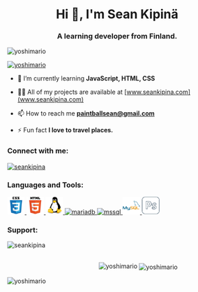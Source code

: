 <!-- ### Hi there 👋 -->
<h1 align="center">Hi 👋, I'm Sean Kipinä</h1>
<h3 align="center">A learning developer from Finland.</h3>

<p align="left"> <img src="https://komarev.com/ghpvc/?username=yoshimario&label=Profile%20views&color=0e75b6&style=flat" alt="yoshimario" /> </p>

<p align="left"> <a href="https://github.com/ryo-ma/github-profile-trophy"><img src="https://github-profile-trophy.vercel.app/?username=yoshimario" alt="yoshimario" /></a> </p>

- 🌱 I’m currently learning **JavaScript, HTML, CSS**

- 👨‍💻 All of my projects are available at [www.seankipina.com](www.seankipina.com)

- 📫 How to reach me **paintballsean@gmail.com**

- ⚡ Fun fact **I love to travel places.**

<h3 align="left">Connect with me:</h3>
<p align="left">
<a href="https://linkedin.com/in/seankipina" target="blank"><img align="center" src="https://raw.githubusercontent.com/rahuldkjain/github-profile-readme-generator/master/src/images/icons/Social/linked-in-alt.svg" alt="seankipina" height="30" width="40" /></a>
</p>

<h3 align="left">Languages and Tools:</h3>
<p align="left"> <a href="https://www.w3schools.com/css/" target="_blank" rel="noreferrer"> <img src="https://raw.githubusercontent.com/devicons/devicon/master/icons/css3/css3-original-wordmark.svg" alt="css3" width="40" height="40"/> </a> <a href="https://www.w3.org/html/" target="_blank" rel="noreferrer"> <img src="https://raw.githubusercontent.com/devicons/devicon/master/icons/html5/html5-original-wordmark.svg" alt="html5" width="40" height="40"/> </a> <a href="https://www.linux.org/" target="_blank" rel="noreferrer"> <img src="https://raw.githubusercontent.com/devicons/devicon/master/icons/linux/linux-original.svg" alt="linux" width="40" height="40"/> </a> <a href="https://mariadb.org/" target="_blank" rel="noreferrer"> <img src="https://www.vectorlogo.zone/logos/mariadb/mariadb-icon.svg" alt="mariadb" width="40" height="40"/> </a> <a href="https://www.microsoft.com/en-us/sql-server" target="_blank" rel="noreferrer"> <img src="https://www.svgrepo.com/show/303229/microsoft-sql-server-logo.svg" alt="mssql" width="40" height="40"/> </a> <a href="https://www.mysql.com/" target="_blank" rel="noreferrer"> <img src="https://raw.githubusercontent.com/devicons/devicon/master/icons/mysql/mysql-original-wordmark.svg" alt="mysql" width="40" height="40"/> </a> <a href="https://www.photoshop.com/en" target="_blank" rel="noreferrer"> <img src="https://raw.githubusercontent.com/devicons/devicon/master/icons/photoshop/photoshop-line.svg" alt="photoshop" width="40" height="40"/> </a> </p>

<h3 align="left">Support:</h3>
<p><a href="https://www.buymeacoffee.com/seankipina"> <img align="left" src="https://cdn.buymeacoffee.com/buttons/v2/default-yellow.png" height="50" width="210" alt="seankipina" /></a></p><br><br>

<p><img align="left" src="https://github-readme-stats-yoshimario.vercel.app/api/top-langs?username=yoshimario&show_icons=true&locale=en&theme=prussian" alt="yoshimario" /></p>

<p>&nbsp;<img align="center" src="https://github-readme-stats-yoshimario.vercel.app/api?username=yoshimario&theme=prussian&show_icons=true&locale=en" alt="yoshimario" /></p>

<p><img align="center" src="https://github-readme-streak-stats.herokuapp.com/?user=yoshimario&theme=prussian" alt="yoshimario" /></p>


<!--
**yoshimario/yoshimario** is a ✨ _special_ ✨ repository because its `README.md` (this file) appears on your GitHub profile.

Here are some ideas to get you started:

- 🔭 I’m currently working on ...
- 🌱 I’m currently learning ...
- 👯 I’m looking to collaborate on ...
- 🤔 I’m looking for help with ...
- 💬 Ask me about ...
- 📫 How to reach me: ...
- 😄 Pronouns: ...
- ⚡ Fun fact: ...
-->
